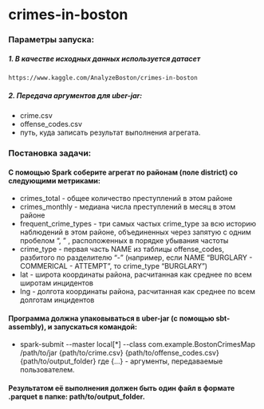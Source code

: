 # crimes-in-boston

### Параметры запуска: 
#####  1. В качестве исходных данных используется датасет
    https://www.kaggle.com/AnalyzeBoston/crimes-in-boston
    
##### 2. Передача аргументов для uber-jar:
- crime.csv 
- offense_codes.csv 
- путь, куда записать результат выполнения агрегата.

### Постановка задачи:
#### С помощью Spark соберите агрегат по районам (поле district) со следующими метриками:
- crimes_total - общее количество преступлений в этом районе
- crimes_monthly - медиана числа преступлений в месяц в этом районе
- frequent_crime_types - три самых частых crime_type за всю историю наблюдений в этом районе, объединенных через запятую с одним пробелом “, ” , расположенных в порядке убывания частоты
- crime_type - первая часть NAME из таблицы offense_codes, разбитого по разделителю “-” (например, если NAME “BURGLARY - COMMERICAL - ATTEMPT”, то crime_type “BURGLARY”)
- lat - широта координаты района, расчитанная как среднее по всем широтам инцидентов
- lng - долгота координаты района, расчитанная как среднее по всем долготам инцидентов
#### Программа должна упаковываться в uber-jar (с помощью sbt-assembly), и запускаться командой:
- spark-submit --master local[*] --class com.example.BostonCrimesMap /path/to/jar {path/to/crime.csv} {path/to/offense_codes.csv} {path/to/output_folder}
 где {...} - аргументы, передаваемые пользователем.
#### Результатом её выполнения должен быть один файл в формате .parquet в папке: path/to/output_folder.

